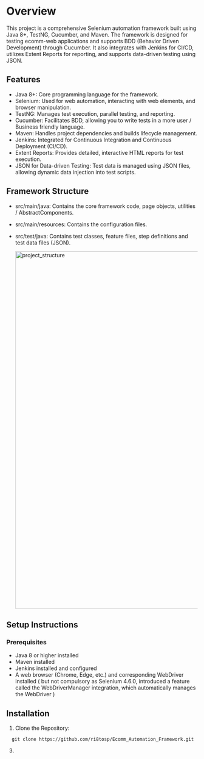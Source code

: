 # Overview

This project is a comprehensive Selenium automation framework built using Java 8+, TestNG, Cucumber, and Maven. The framework is designed for testing ecomm-web applications and supports BDD (Behavior Driven Development) through Cucumber. It also integrates with Jenkins for CI/CD, utilizes Extent Reports for reporting, and supports data-driven testing using JSON.


## Features


- Java 8+: Core programming language for the framework.
- Selenium: Used for web automation, interacting with web elements, and browser manipulation.
- TestNG: Manages test execution, parallel testing, and reporting.
- Cucumber: Facilitates BDD, allowing you to write tests in a more user / Business friendly language.
- Maven: Handles project dependencies and builds lifecycle management.
- Jenkins: Integrated for Continuous Integration and Continuous Deployment (CI/CD).
- Extent Reports: Provides detailed, interactive HTML reports for test execution.
- JSON for Data-driven Testing: Test data is managed using JSON files, allowing dynamic data injection into test scripts.


## Framework Structure

- src/main/java: Contains the core framework code, page objects, utilities / AbstractComponents.
- src/main/resources: Contains the configuration files.
- src/test/java: Contains test classes, feature files, step definitions and test data files (JSON).

  <img width="939" alt="project_structure" src="https://github.com/user-attachments/assets/6ee8f536-0b4e-4130-8811-5e2a3f99eb84">



## Setup Instructions

### Prerequisites

- Java 8 or higher installed
- Maven installed
- Jenkins installed and configured
- A web browser (Chrome, Edge, etc.) and corresponding WebDriver installed ( but not compulsory as Selenium 4.6.0, introduced a feature called the WebDriverManager integration, which automatically manages the WebDriver )



## Installation

1. Clone the Repository:
```
  git clone https://github.com/ri8tosp/Ecomm_Automation_Framework.git
```

3. 
